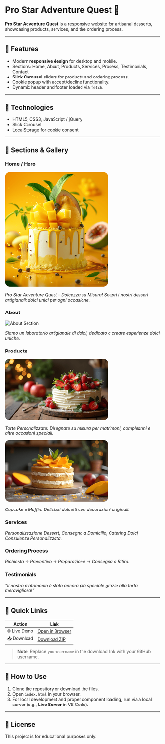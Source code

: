 # Pro Star Adventure Quest 🍰

**Pro Star Adventure Quest** is a responsive website for artisanal desserts, showcasing products, services, and the ordering process.

---

## 🔹 Features

- Modern **responsive design** for desktop and mobile.  
- Sections: Home, About, Products, Services, Process, Testimonials, Contact.  
- **Slick Carousel** sliders for products and ordering process.  
- Cookie popup with accept/decline functionality.  
- Dynamic header and footer loaded via `fetch`.  

---

## 🔹 Technologies

- HTML5, CSS3, JavaScript / jQuery  
- Slick Carousel  
- LocalStorage for cookie consent  

---

## 🔹 Sections & Gallery

### Home / Hero
<img src="img/hero/image.png" alt="Hero Section" width="335"/>
<p><i>Pro Star Adventure Quest – Dolcezza su Misura! Scopri i nostri dessert artigianali: dolci unici per ogni occasione.</i></p>

### About
<img src="img/about/about.png" alt="About Section" width="335"/>
<p><i>Siamo un laboratorio artigianale di dolci, dedicato a creare esperienze dolci uniche.</i></p>

### Products
<img src="img/gallery/image (3).png" alt="Torte Personalizzate" width="335"/>
<p><i>Torte Personalizzate: Disegnate su misura per matrimoni, compleanni e altre occasioni speciali.</i></p>
<img src="img/gallery/image (4).png" alt="Cupcake e Muffin" width="335"/>
<p><i>Cupcake e Muffin: Deliziosi dolcetti con decorazioni originali.</i></p>

### Services
<p><i>Personalizzazione Dessert, Consegna a Domicilio, Catering Dolci, Consulenza Personalizzata.</i></p>

### Ordering Process
<p><i>Richiesta → Preventivo → Preparazione → Consegna o Ritiro.</i></p>

### Testimonials
<p><i>“Il nostro matrimonio è stato ancora più speciale grazie alla torta meravigliosa!”</i></p>

---

## 🔹 Quick Links

| Action | Link |
|--------|------|
| 🌐 Live Demo | [Open in Browser](index.html) |
| 📥 Download | [Download ZIP](https://github.com/yourusername/pro-star-adventure-quest/archive/refs/heads/main.zip) |

> **Note:** Replace `yourusername` in the download link with your GitHub username.  

---

## 🔹 How to Use

1. Clone the repository or download the files.  
2. Open `index.html` in your browser.  
3. For local development and proper component loading, run via a local server (e.g., **Live Server** in VS Code).  

---

## 🔹 License

This project is for educational purposes only.


